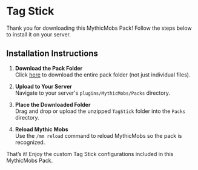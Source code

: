 # Tag Stick

Thank you for downloading this MythicMobs Pack! Follow the steps below to install it on your server.

## Installation Instructions

1. **Download the Pack Folder**  
   Click [here](https://downgit.github.io/#/home?url=https://github.com/SkyKiller6363/Skys-Mobs/tree/main/Packs/TagStick) to download the entire pack folder (not just individual files).

2. **Upload to Your Server**  
   Navigate to your server's `plugins/MythicMobs/Packs` directory.

3. **Place the Downloaded Folder**  
   Drag and drop or upload the unzipped `TagStick` folder into the `Packs` directory.

4. **Reload Mythic Mobs**  
   Use the `/mm reload` command to reload MythicMobs so the pack is recognized.

That’s it! Enjoy the custom Tag Stick configurations included in this MythicMobs Pack.
